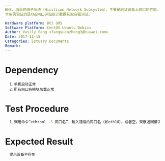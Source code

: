 ```yaml
---
HNS，海思网络子系统（Hisilicon Network Subsystem），主要是验证设备上网口的性能。
本用例验证的是XGE网口详细统计数据获取容错测试。

Hardware platform: D03 D05  
Software Platform: CentOS Ubuntu Debian 
Author: Vasily Fang <fangyuanzheng3@huawei.com>  
Date: 2017-11-15
Categories: Estuary Documents  
Remark:
---
```


# Dependency
```
  1.单板启动正常
  2.所有网口各模块加载正常
```

# Test Procedure
```bash
  1.调用命令“ethtool -S 网口名”，输入错误的网口名（如eth10），或者空，观察返回情况
```

# Expected Result
```bash
  提示设备不存在
```
